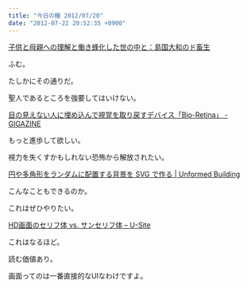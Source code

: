 ```yaml
---
title: "今日の糧 2012/07/20"
date: "2012-07-22 20:52:35 +0900"
---
```


[子供と母親への理解と働き蜂化した世の中と：島国大和のド畜生](http://dochikushow.blog3.fc2.com/blog-entry-2362.html)

ふむ。

たしかにその通りだ。

聖人であるところを強要してはいけない。

  [目の見えない人に埋め込んで視覚を取り戻すデバイス「Bio-Retina」 - GIGAZINE](http://gigazine.net/news/20120719-laser-powered-bionic-eye/)

もっと進歩して欲しい。

視力を失くすかもしれない恐怖から解放されたい。

  [円や多角形をランダムに配置する背景を SVG で作る | Unformed Building](http://unformedbuilding.com/articles/random-geometric-pattern-background-with-svg/)

こんなこともできるのか。

これはぜひやりたい。

  [HD画面のセリフ体 vs. サンセリフ体 – U-Site](http://www.usability.gr.jp/alertbox/web-typography.html)

これはなるほど。

読む価値あり。

画面ってのは一番直接的なUIなわけですよ。

